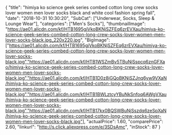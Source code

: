 {
	"title": "himiya ko science geek series combed cotton long crew socks lover women men lover socks black and white cool fashion spring fall",
	"date": "2018-10-31 10:30:20",
	"SubCat": ["Underwear, Socks, Sleep & Lounge Wear"],
	"categories": ["Men's Socks"],
	"thumbnailImage": "https://ae01.alicdn.com/kf/HTB1695gjVkoBKNjSZFEq6zrEVXau/himiya-ko-science-geek-series-combed-cotton-long-crew-socks-lover-women-men-lover-socks-black.jpg_220x220.jpg",
	"BigImage": ["https://ae01.alicdn.com/kf/HTB1695gjVkoBKNjSZFEq6zrEVXau/himiya-ko-science-geek-series-combed-cotton-long-crew-socks-lover-women-men-lover-socks-black.jpg","https://ae01.alicdn.com/kf/HTB1WSZmBv5TBuNjSspcq6znGFXao/himiya-ko-science-geek-series-combed-cotton-long-crew-socks-lover-women-men-lover-socks-black.jpg","https://ae01.alicdn.com/kf/HTB1D0z8jGQoBKNjSZJnq6yw9VXaN/himiya-ko-science-geek-series-combed-cotton-long-crew-socks-lover-women-men-lover-socks-black.jpg","https://ae01.alicdn.com/kf/HTB1BWLztcyYBuNkSnfoq6AWgVXau/himiya-ko-science-geek-series-combed-cotton-long-crew-socks-lover-women-men-lover-socks-black.jpg","https://ae01.alicdn.com/kf/HTB17kx0BQSWBuNjSszdq6zeSpXaN/himiya-ko-science-geek-series-combed-cotton-long-crew-socks-lover-women-men-lover-socks-black.jpg"],
	"actualPrice": 1.60,
	"comparePrice": 2.60,
	"linkurl": "http://s.click.aliexpress.com/e/3SDsAmc",
	"inStock": 87
}
